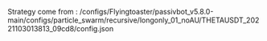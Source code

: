 Strategy come from : /configs/Flyingtoaster/passivbot_v5.8.0-main/configs/particle_swarm/recursive/longonly_01_noAU/THETAUSDT_20221103013813_09cd8/config.json